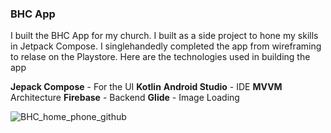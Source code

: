### BHC App

I built the BHC App for my church. I built as a side project to hone my skills in Jetpack Compose. I singlehandedly completed the app from wireframing to relase on the Playstore.  Here are the technologies used in building the app

**Jepack Compose** - For the UI
**Kotlin**
**Android Studio** - IDE
**MVVM** Architecture
**Firebase**  - Backend
**Glide** - Image Loading

![BHC_home_phone_github](https://github.com/feranmi2002/bhc/assets/60087143/9e09f22b-2848-41e7-95a8-01cafd91c65a)

